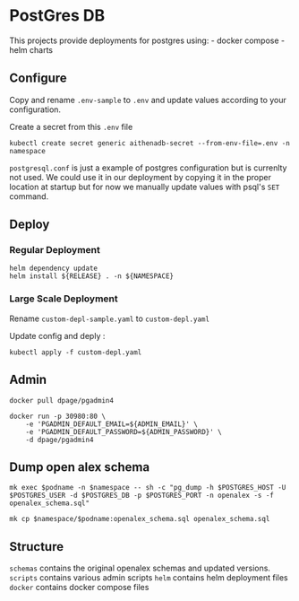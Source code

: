 # PostGres DB

This projects provide deployments for postgres using:
    - docker compose
    - helm charts


## Configure 

Copy and rename `.env-sample` to `.env` and update values according
to your configuration.

Create a secret from this `.env` file

```shell
kubectl create secret generic aithenadb-secret --from-env-file=.env -n namespace
```

`postgresql.conf` is just a example of postgres configuration but is currenlty not used.
We could use it in our deployment by copying it in the proper location at startup but
for now we manually update values with psql's `SET` command.


## Deploy 

### Regular Deployment

```shell
helm dependency update
helm install ${RELEASE} . -n ${NAMESPACE}
```

### Large Scale Deployment

Rename `custom-depl-sample.yaml` to `custom-depl.yaml`

Update config and deply :

```shell
kubectl apply -f custom-depl.yaml
```


## Admin

```shell
docker pull dpage/pgadmin4
```

```shell
docker run -p 30980:80 \
    -e 'PGADMIN_DEFAULT_EMAIL=${ADMIN_EMAIL}' \
    -e 'PGADMIN_DEFAULT_PASSWORD=${ADMIN_PASSWORD}' \
    -d dpage/pgadmin4 
```


## Dump open alex schema


```shell 
mk exec $podname -n $namespace -- sh -c "pg_dump -h $POSTGRES_HOST -U $POSTGRES_USER -d $POSTGRES_DB -p $POSTGRES_PORT -n openalex -s -f openalex_schema.sql"

mk cp $namespace/$podname:openalex_schema.sql openalex_schema.sql
```


## Structure

`schemas` contains the original openalex schemas and updated versions.
`scripts` contains various admin scripts 
`helm` contains helm deployment files 
`docker` contains docker compose files
